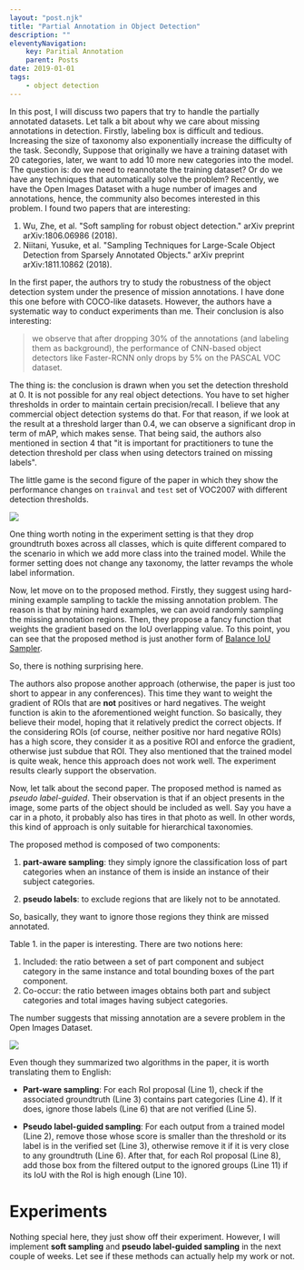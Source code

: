 ```yaml
---
layout: "post.njk"
title: "Partial Annotation in Object Detection" 
description: ""
eleventyNavigation:
    key: Paritial Annotation
    parent: Posts
date: 2019-01-01
tags:
    - object detection
---
```


In this post, I will discuss two papers that try to handle the partially
annotated datasets. Let talk a bit about why we care about missing annotations
in detection. Firstly, labeling box is difficult and tedious. Increasing the size of
taxonomy also exponentially increase the difficulty of the task. Secondly,
Suppose that originally we have a training dataset with 20 categories, later,
we want to add 10 more new categories into the model. The question is: do we
need to reannotate the training dataset? Or do we have any techniques that
automatically solve the problem? Recently, we have the Open Images Dataset
with a huge number of images and annotations, hence, the community also
becomes interested in this problem. I found two papers that are interesting:

1. Wu, Zhe, et al. "Soft sampling for robust object detection." arXiv preprint arXiv:1806.06986 (2018).
2. Niitani, Yusuke, et al. "Sampling Techniques for Large-Scale Object Detection from Sparsely Annotated Objects." arXiv preprint arXiv:1811.10862 (2018).

In the first paper, the authors try to study the robustness of the object detection
system under the presence of mission annotations. I have done this one before
with COCO-like datasets. However, the authors have a systematic way to
conduct experiments than me. Their conclusion is also interesting:

> we observe that after dropping 30% of the annotations (and labeling them
> as background), the performance of CNN-based object detectors like
> Faster-RCNN only drops by 5% on the PASCAL VOC dataset.

The thing is: the conclusion is drawn when you set the detection threshold at 0.
It is not possible for any real object detections. You have to set higher
thresholds in order to maintain certain precision/recall. I believe that
any commercial object detection systems do that. For that reason, if we look at
the result at a threshold larger than 0.4, we can observe a significant drop
in term of mAP, which makes sense. That being said, the authors also mentioned
in section 4 that "it is important for practitioners to tune the detection
threshold per class when using detectors trained on missing labels".

The little game is the second figure of the paper in which they show the
performance changes on `trainval` and `test` set of VOC2007 with different
detection thresholds.

![](/assets/images/partial_annotation/missing_annotation_perf.jpg)

One thing worth noting in the experiment setting is that they drop groundtruth
boxes across all classes, which is quite different compared to the scenario
in which we add more class into the trained model. While the former setting
does not change any taxonomy, the latter revamps the whole label information.

Now, let move on to the proposed method. Firstly, they suggest using hard-mining
example sampling to tackle the missing annotation problem. The reason is that
by mining hard examples, we can avoid randomly sampling the missing annotation
regions. Then, they propose a fancy function that weights the gradient
based on the IoU overlapping value. To this point, you can see that the proposed method is just
another form of [Balance IoU Sampler](/posts/libra_rcnn).

So, there is nothing surprising here.

The authors also propose another approach (otherwise, the paper is just too
short to appear in any conferences). This time they want to weight
the gradient of ROIs that are **not** positives or hard negatives. The weight
function is akin to the aforementioned weight function. So basically, they
believe their model, hoping that it relatively predict the correct objects.
If the considering ROIs (of course, neither positive nor hard negative ROIs)
has a high score, they consider it as a positive ROI and enforce the gradient,
otherwise just subdue that ROI. They also mentioned that the trained model
is quite weak, hence this approach does not work well. The experiment results
clearly support the observation.

Now, let talk about the second paper. The proposed method is named as *pseudo
label-guided*. Their observation is that if an object presents in the image,
some parts of the object should be included as well. Say you have a car in a
photo, it probably also has tires in that photo as well. In other words, this
kind of approach is only suitable for hierarchical taxonomies.

The proposed method is composed of two components:

1. **part-aware sampling**: they simply ignore the classification loss of
part categories when an instance of them is inside an instance of their
subject categories.

2. **pseudo labels**: to exclude regions that are likely not to be annotated.

So, basically, they want to ignore those regions they think are missed annotated.

Table 1. in the paper is interesting. There are two notions here:

1. Included: the ratio between a set of part component and subject category in the
same instance and total bounding boxes of the part component.
2. Co-occur: the ratio between images obtains both part and subject categories and
total images having subject categories.

The number suggests that missing annotation are a severe problem in the Open
Images Dataset.

![](/assets/images/partial_annotation/part_subject_stat.jpg)

Even though they summarized two algorithms in the paper, it is worth translating
them to English:

* **Part-ware sampling**: For each RoI proposal (Line 1), check if the associated
groundtruth (Line 3) contains part categories (Line 4). If it does, ignore
those labels (Line 6) that are not verified (Line 5).

* **Pseudo label-guided sampling**: For each output from a trained model (Line 2),
remove those whose score is smaller than the threshold or its label is in the
verified set (Line 3), otherwise remove it if it is very close to any
groundtruth (Line 6). After that, for each RoI proposal (Line 8), add those
box from the filtered output to the ignored groups (Line 11) if its IoU with
the RoI is high enough (Line 10).

# Experiments

Nothing special here, they just show off their experiment. However, I will
implement **soft sampling** and **pseudo label-guided sampling** in the next
couple of weeks. Let see if these methods can actually help my work or not.
